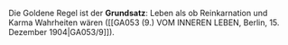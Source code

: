 
Die Goldene Regel ist der **Grundsatz**: Leben als ob Reinkarnation und Karma Wahrheiten wären ([[GA053 (9.) VOM INNEREN LEBEN, Berlin, 15. Dezember 1904|GA053/9]]).

